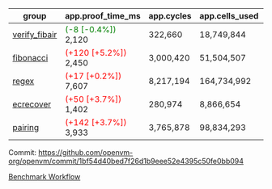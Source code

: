 | group | app.proof_time_ms | app.cycles | app.cells_used | leaf.proof_time_ms | leaf.cycles | leaf.cells_used |
| -- | -- | -- | -- | -- | -- | -- |
| [verify_fibair](https://github.com/openvm-org/openvm/blob/benchmark-results/benchmarks-pr/1962/verify_fibair-1bf54d40bed7f26d1b9eee52e4395c50fe0bb094.md) |<span style='color: green'>(-8 [-0.4%])</span> 2,120 |  322,660 |  18,749,844 |- | - | - |
| [fibonacci](https://github.com/openvm-org/openvm/blob/benchmark-results/benchmarks-pr/1962/fibonacci-1bf54d40bed7f26d1b9eee52e4395c50fe0bb094.md) |<span style='color: red'>(+120 [+5.2%])</span> 2,450 |  3,000,420 |  51,504,507 |- | - | - |
| [regex](https://github.com/openvm-org/openvm/blob/benchmark-results/benchmarks-pr/1962/regex-1bf54d40bed7f26d1b9eee52e4395c50fe0bb094.md) |<span style='color: red'>(+17 [+0.2%])</span> 7,607 |  8,217,194 |  164,734,992 |- | - | - |
| [ecrecover](https://github.com/openvm-org/openvm/blob/benchmark-results/benchmarks-pr/1962/ecrecover-1bf54d40bed7f26d1b9eee52e4395c50fe0bb094.md) |<span style='color: red'>(+50 [+3.7%])</span> 1,402 |  280,974 |  8,866,654 |- | - | - |
| [pairing](https://github.com/openvm-org/openvm/blob/benchmark-results/benchmarks-pr/1962/pairing-1bf54d40bed7f26d1b9eee52e4395c50fe0bb094.md) |<span style='color: red'>(+142 [+3.7%])</span> 3,933 |  3,765,878 |  98,834,293 |- | - | - |


Commit: https://github.com/openvm-org/openvm/commit/1bf54d40bed7f26d1b9eee52e4395c50fe0bb094

[Benchmark Workflow](https://github.com/openvm-org/openvm/actions/runs/16897009067)

